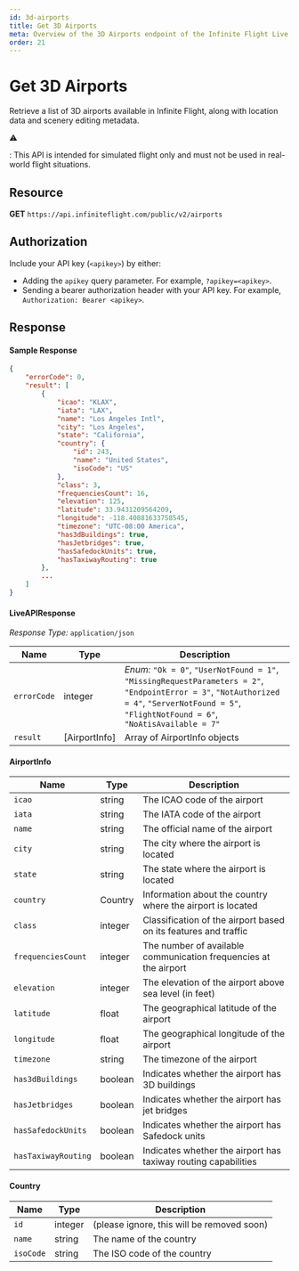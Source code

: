 ```yaml
---
id: 3d-airports
title: Get 3D Airports
meta: Overview of the 3D Airports endpoint of the Infinite Flight Live API
order: 21
---
```


# Get 3D Airports

Retrieve a list of 3D airports available in Infinite Flight, along with location data and scenery editing metadata.

⚠️

: This API is intended for simulated flight only and must not be used in real-world flight situations.

## Resource

**GET** `https://api.infiniteflight.com/public/v2/airports`

## Authorization

Include your API key (`<apikey>`) by either:

- Adding the `apikey` query parameter. For example, `?apikey=<apikey>`.
- Sending a bearer authorization header with your API key. For example, `Authorization: Bearer <apikey>`.

## Response

#### Sample Response

```json
{
    "errorCode": 0,
    "result": [
        {
            "icao": "KLAX",
            "iata": "LAX",
            "name": "Los Angeles Intl",
            "city": "Los Angeles",
            "state": "California",
            "country": {
                "id": 243,
                "name": "United States",
                "isoCode": "US"
            },
            "class": 3,
            "frequenciesCount": 16,
            "elevation": 125,
            "latitude": 33.9431209564209,
            "longitude": -118.40881633758545,
            "timezone": "UTC-08:00 America",
            "has3dBuildings": true,
            "hasJetbridges": true,
            "hasSafedockUnits": true,
            "hasTaxiwayRouting": true
        },
        ...
    ]
}
```

#### LiveAPIResponse

*Response Type:* `application/json`

| Name        | Type          | Description                                                  |
| ----------- | ------------- | ------------------------------------------------------------ |
| `errorCode` | integer       | _Enum:_ `"Ok = 0"`, `"UserNotFound = 1"`, `"MissingRequestParameters = 2"`, `"EndpointError = 3"`, `"NotAuthorized = 4"`, `"ServerNotFound = 5"`, `"FlightNotFound = 6"`, `"NoAtisAvailable = 7"` |
| `result`    | [AirportInfo] | Array of AirportInfo objects                                 |

#### AirportInfo

| Name                | Type    | Description                                                  |
| ------------------- | ------- | ------------------------------------------------------------ |
| `icao`              | string  | The ICAO code of the airport                                 |
| `iata`              | string  | The IATA code of the airport                                 |
| `name`              | string  | The official name of the airport                             |
| `city`              | string  | The city where the airport is located                        |
| `state`             | string  | The state where the airport is located                       |
| `country`           | Country | Information about the country where the airport is located  |
| `class`             | integer | Classification of the airport based on its features and traffic |
| `frequenciesCount`  | integer | The number of available communication frequencies at the airport |
| `elevation`         | integer | The elevation of the airport above sea level (in feet)       |
| `latitude`          | float   | The geographical latitude of the airport                     |
| `longitude`         | float   | The geographical longitude of the airport                    |
| `timezone`          | string  | The timezone of the airport                                  |
| `has3dBuildings`    | boolean | Indicates whether the airport has 3D buildings               |
| `hasJetbridges`     | boolean | Indicates whether the airport has jet bridges                |
| `hasSafedockUnits`  | boolean | Indicates whether the airport has Safedock units             |
| `hasTaxiwayRouting` | boolean | Indicates whether the airport has taxiway routing capabilities |

#### Country

| Name       | Type   | Description                                |
| ---------- | ------ | ------------------------------------------ |
| `id`       | integer| (please ignore, this will be removed soon)     |
| `name`     | string | The name of the country                    |
| `isoCode`  | string | The ISO code of the country                |
